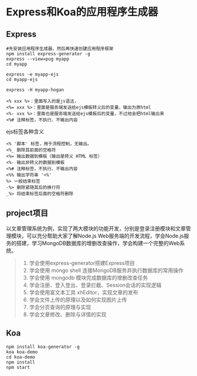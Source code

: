 # Express和Koa的应用程序生成器
## Express  
```
#先安装应用程序生成器，然后再快速创建应用程序框架
npm install express-generator -g
express --view=pug myapp
cd myapp
```

```
express -e myapp-ejs
cd myapp-ejs
```

```
express -H myapp-hogan
```


```
<% xxx %>：里面写入的是js语法，
<%= xxx %>：里面是服务端发送给ejs模板转义后的变量，输出为原html
<%- xxx %>：里面也是服务端发送给ejs模板后的变量，不过他会把html输出来
<%# 注释标签，不执行、不输出内容
```

ejs标签各种含义
```
<% '脚本' 标签，用于流程控制，无输出。
<%_ 删除其前面的空格符
<%= 输出数据到模板（输出是转义 HTML 标签）
<%- 输出非转义的数据到模板
<%# 注释标签，不执行、不输出内容
<%% 输出字符串 '<%'
%> 一般结束标签
-%> 删除紧随其后的换行符
_%> 将结束标签后面的空格符删除
```


## project项目
以文章管理系统为例，实现了两大模块的功能开发，分别是登录注册模块和文章管理模块，可以充分帮助大家了解Node.js Web服务端的开发流程，学会Node.js服务的搭建，学习MongoDB数据库的增删改查操作，学会构建一个完整的Web系统。

> 1. 学会使用express-generator搭建Express项目
> 2. 学会使用 mongo shell 连接MongoDB服务并执行数据库的常用操作
> 3. 学会使用 mongodb 模块完成数据库的增删改查任务
> 4. 学会注册、登入登出、登录拦截、Session会话的实现逻辑
> 5. 学会使用富文本工具 xhEditor，实现文章的发布
> 6. 学会文件上传的原理以及如何实现图片上传
> 7. 学会分页查询的原理与实现
> 8. 学会文章修改、删除与详情的实现


## Koa
```
npm install koa-generator -g
koa koa-demo
cd koa-demo
npm install
npm start
```
